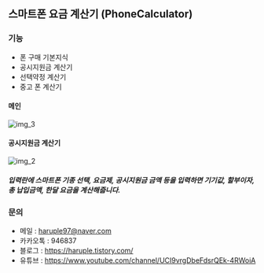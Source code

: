 ## 스마트폰 요금 계산기 (PhoneCalculator)
### 기능
- 폰 구매 기본지식
- 공시지원금 계산기
- 선택약정 계산기
- 중고 폰 계산기


#### 메인
![img_3](https://user-images.githubusercontent.com/73948775/104124451-561df080-5394-11eb-97ec-e3f13050496a.jpg)

#### 공시지원금 계산기
![img_2](https://user-images.githubusercontent.com/73948775/104124356-d859e500-5393-11eb-9bd0-15b7b050e955.jpg)

##### 입력란에 스마트폰 기종 선택, 요금제, 공시지원금 금액 등을 입력하면 기기값, 할부이자, 총 납입금액, 한달 요금을 계산해줍니다.

### 문의

  - 메일 : haruple97@naver.com
  - 카카오톡 : 946837
  - 블로그 : https://haruple.tistory.com/
  - 유튜브 : https://www.youtube.com/channel/UCI9vrgDbeFdsrQEk-4RWoiA
